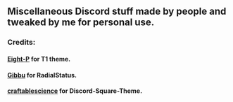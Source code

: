 ## Miscellaneous Discord stuff made by people and tweaked by me for personal use.
### Credits:
#### [Eight-P](https://github.com/Eight-P) for T1 theme.
#### [Gibbu](https://github.com/Gibbu) for RadialStatus.
#### [craftablescience](https://github.com/craftablescience) for Discord-Square-Theme.
